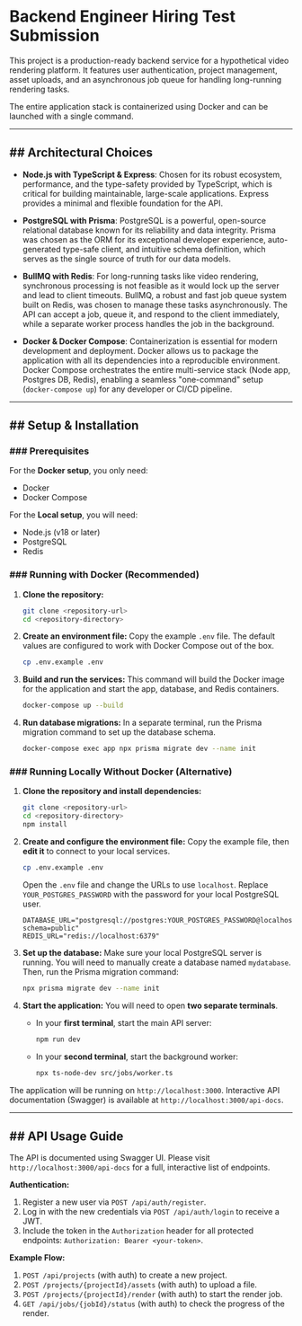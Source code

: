 

# Backend Engineer Hiring Test Submission

This project is a production-ready backend service for a hypothetical video rendering platform. It features user authentication, project management, asset uploads, and an asynchronous job queue for handling long-running rendering tasks.

The entire application stack is containerized using Docker and can be launched with a single command.

-----

## \#\# Architectural Choices

  - **Node.js with TypeScript & Express**: Chosen for its robust ecosystem, performance, and the type-safety provided by TypeScript, which is critical for building maintainable, large-scale applications. Express provides a minimal and flexible foundation for the API.

  - **PostgreSQL with Prisma**: PostgreSQL is a powerful, open-source relational database known for its reliability and data integrity. Prisma was chosen as the ORM for its exceptional developer experience, auto-generated type-safe client, and intuitive schema definition, which serves as the single source of truth for our data models.

  - **BullMQ with Redis**: For long-running tasks like video rendering, synchronous processing is not feasible as it would lock up the server and lead to client timeouts. BullMQ, a robust and fast job queue system built on Redis, was chosen to manage these tasks asynchronously. The API can accept a job, queue it, and respond to the client immediately, while a separate worker process handles the job in the background.

  - **Docker & Docker Compose**: Containerization is essential for modern development and deployment. Docker allows us to package the application with all its dependencies into a reproducible environment. Docker Compose orchestrates the entire multi-service stack (Node app, Postgres DB, Redis), enabling a seamless "one-command" setup (`docker-compose up`) for any developer or CI/CD pipeline.

-----

## \#\# Setup & Installation

### \#\#\# Prerequisites

For the **Docker setup**, you only need:

  - Docker
  - Docker Compose

For the **Local setup**, you will need:

  - Node.js (v18 or later)
  - PostgreSQL
  - Redis

### \#\#\# Running with Docker (Recommended)

1.  **Clone the repository:**

    ```bash
    git clone <repository-url>
    cd <repository-directory>
    ```

2.  **Create an environment file:**
    Copy the example `.env` file. The default values are configured to work with Docker Compose out of the box.

    ```bash
    cp .env.example .env
    ```

3.  **Build and run the services:**
    This command will build the Docker image for the application and start the app, database, and Redis containers.

    ```bash
    docker-compose up --build
    ```

4.  **Run database migrations:**
    In a separate terminal, run the Prisma migration command to set up the database schema.

    ```bash
    docker-compose exec app npx prisma migrate dev --name init
    ```

### \#\#\# Running Locally Without Docker (Alternative)

1.  **Clone the repository and install dependencies:**

    ```bash
    git clone <repository-url>
    cd <repository-directory>
    npm install
    ```

2.  **Create and configure the environment file:**
    Copy the example file, then **edit it** to connect to your local services.

    ```bash
    cp .env.example .env
    ```

    Open the `.env` file and change the URLs to use `localhost`. Replace `YOUR_POSTGRES_PASSWORD` with the password for your local PostgreSQL user.

    ```env
    DATABASE_URL="postgresql://postgres:YOUR_POSTGRES_PASSWORD@localhost:5432/mydatabase?schema=public"
    REDIS_URL="redis://localhost:6379"
    ```

3.  **Set up the database:**
    Make sure your local PostgreSQL server is running. You will need to manually create a database named `mydatabase`. Then, run the Prisma migration command:

    ```bash
    npx prisma migrate dev --name init
    ```

4.  **Start the application:**
    You will need to open **two separate terminals**.

      * In your **first terminal**, start the main API server:
        ```bash
        npm run dev
        ```
      * In your **second terminal**, start the background worker:
        ```bash
        npx ts-node-dev src/jobs/worker.ts
        ```

The application will be running on `http://localhost:3000`.
Interactive API documentation (Swagger) is available at `http://localhost:3000/api-docs`.

-----

## \#\# API Usage Guide

The API is documented using Swagger UI. Please visit `http://localhost:3000/api-docs` for a full, interactive list of endpoints.

**Authentication:**

1.  Register a new user via `POST /api/auth/register`.
2.  Log in with the new credentials via `POST /api/auth/login` to receive a JWT.
3.  Include the token in the `Authorization` header for all protected endpoints: `Authorization: Bearer <your-token>`.

**Example Flow:**

1.  `POST /api/projects` (with auth) to create a new project.
2.  `POST /projects/{projectId}/assets` (with auth) to upload a file.
3.  `POST /projects/{projectId}/render` (with auth) to start the render job.
4.  `GET /api/jobs/{jobId}/status` (with auth) to check the progress of the render.
